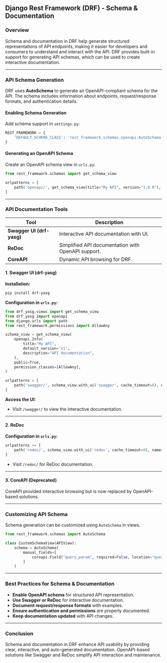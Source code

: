 ## **Django Rest Framework (DRF) - Schema & Documentation**  

### **Overview**  
Schema and documentation in DRF help generate structured representations of API endpoints, making it easier for developers and consumers to understand and interact with the API. DRF provides built-in support for generating API schemas, which can be used to create interactive documentation.

---

### **API Schema Generation**  
DRF uses **AutoSchema** to generate an OpenAPI-compliant schema for the API. The schema includes information about endpoints, request/response formats, and authentication details.

#### **Enabling Schema Generation**  
Add schema support in `settings.py`:  
```python
REST_FRAMEWORK = {
    'DEFAULT_SCHEMA_CLASS': 'rest_framework.schemas.openapi.AutoSchema',
}
```

#### **Generating an OpenAPI Schema**  
Create an OpenAPI schema view in `urls.py`:  
```python
from rest_framework.schemas import get_schema_view

urlpatterns = [
    path('openapi/', get_schema_view(title="My API", version="1.0.0"), name='openapi-schema'),
]
```

---

### **API Documentation Tools**  
| Tool | Description |
|------|-------------|
| **Swagger UI (drf-yasg)** | Interactive API documentation with UI. |
| **ReDoc** | Simplified API documentation with OpenAPI support. |
| **CoreAPI** | Dynamic API browsing for DRF. |

#### **1. Swagger UI (drf-yasg)**  
**Installation:**  
```bash
pip install drf-yasg
```

**Configuration in `urls.py`:**  
```python
from drf_yasg.views import get_schema_view
from drf_yasg import openapi
from django.urls import path
from rest_framework.permissions import AllowAny

schema_view = get_schema_view(
    openapi.Info(
        title="My API",
        default_version='v1',
        description="API documentation",
    ),
    public=True,
    permission_classes=[AllowAny],
)

urlpatterns = [
    path('swagger/', schema_view.with_ui('swagger', cache_timeout=0), name='swagger-ui'),
]
```

**Access the UI:**  
- Visit `/swagger/` to view the interactive documentation.

---

#### **2. ReDoc**  
**Configuration in `urls.py`:**  
```python
urlpatterns += [
    path('redoc/', schema_view.with_ui('redoc', cache_timeout=0), name='redoc'),
]
```
- Visit `/redoc/` for ReDoc documentation.

---

#### **3. CoreAPI (Deprecated)**  
CoreAPI provided interactive browsing but is now replaced by OpenAPI-based solutions.

---

### **Customizing API Schema**  
Schema generation can be customized using `AutoSchema` in views.  
```python
from rest_framework.schemas import AutoSchema

class CustomSchemaView(APIView):
    schema = AutoSchema(
        manual_fields=[
            coreapi.Field("query_param", required=False, location="query", description="Example query param")
        ]
    )
```

---

### **Best Practices for Schema & Documentation**  
- **Enable OpenAPI schema** for structured API representation.  
- **Use Swagger or ReDoc** for interactive documentation.  
- **Document request/response formats** with examples.  
- **Ensure authentication and permissions** are properly documented.  
- **Keep documentation updated** with API changes.  

---

### **Conclusion**  
Schema and documentation in DRF enhance API usability by providing clear, interactive, and auto-generated documentation. OpenAPI-based solutions like Swagger and ReDoc simplify API interaction and maintenance.